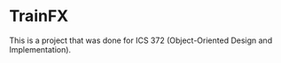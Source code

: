 # TrainFX 

This is a project that was done for ICS 372 (Object-Oriented Design and Implementation).
